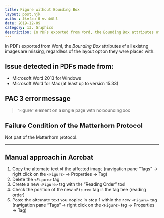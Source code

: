 ```yaml
---
title: Figure without Bounding Box
layout: post.njk
author: Stefan Brechbühl
date: 2019-12-09
category: 13. Graphics
description: In PDFs exported from Word, the Bounding Box attributes of all existing images are missing, regardless of the layout option they were placed with.
---
```


In PDFs exported from Word, the _Bounding Box_ attributes of all existing images are missing, regardless of the layout option they were placed with.

## Issue detected in PDFs made from:

- Microsoft Word 2013 for Windows
- Microsoft Word for Mac (at least up to version 15.33)

## PAC 3 error message

> “Figure” element on a single page with no bounding box

## Failure Condition of the Matterhorn Protocol

Not part of the Matterhorn protocol.

---

## Manual approach in Acrobat

1. Copy the alternate text of the affected image (navigation pane “Tags” → right click on the `<Figure>` → Properties → Tag)
2. Delete the `<Figure>` tag
3. Create a new `<Figure>` tag with the “Reading Order” tool
4. Check the position of the new `<Figure>` tag in the tag tree (reading order)
5. Paste the alternate text you copied in step 1 within the new `<Figure>` tag (navigation pane “Tags” → right click on the `<Figure>` tag → Properties → Tag)
